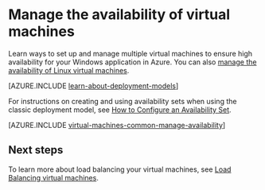 <properties
	pageTitle="Manage the availability of Windows VMs | Azure"
	description="Learn how to use multiple virtual machines to ensure high availability for your Windows application in Azure"
	services="virtual-machines-windows"
	documentationCenter=""
	authors="cynthn"
	manager="timlt"
	editor="tysonn"
	tags="azure-resource-manager,azure-service-management"/>

<tags
	ms.service="virtual-machines-windows"
	ms.workload="infrastructure-services"
	ms.tgt_pltfrm="vm-windows"
	ms.devlang="na"
	ms.topic="article"
	ms.date="09/27/2016"
	wacn.date=""
	ms.author="cynthn"/>

# Manage the availability of virtual machines

Learn ways to set up and manage multiple virtual machines to ensure high availability for your Windows application in Azure. You can also [manage the availability of Linux virtual machines](/documentation/articles/virtual-machines-linux-manage-availability/).

[AZURE.INCLUDE [learn-about-deployment-models](../../includes/learn-about-deployment-models-both-include.md)]

For instructions on creating and using availability sets when using the classic deployment model, see [How to Configure an Availability Set](/documentation/articles/virtual-machines-windows-classic-configure-availability/).

[AZURE.INCLUDE [virtual-machines-common-manage-availability](../../includes/virtual-machines-common-manage-availability.md)]

## Next steps

To learn more about load balancing your virtual machines, see [Load Balancing virtual machines](/documentation/articles/virtual-machines-windows-load-balance/).